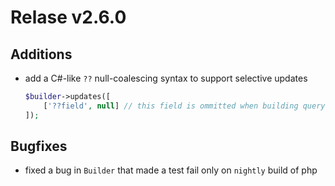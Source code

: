 # Relase v2.6.0

## Additions

- add a C#-like `??` null-coalescing syntax to support selective updates
    ```PHP
    $builder->updates([
        ['??field', null] // this field is ommitted when building query
    ]);
    ```

## Bugfixes

- fixed a bug in `Builder` that made a test fail only on `nightly` build of php
